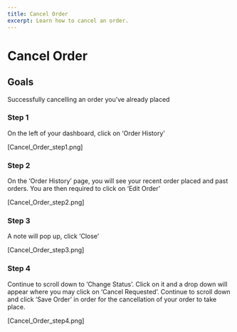 ```yaml
---
title: Cancel Order
excerpt: Learn how to cancel an order.
---
```


# Cancel Order

## Goals

Successfully cancelling an order you’ve already placed

### Step 1

On the left of your dashboard, click on ‘Order History’

[Cancel_Order_step1.png]

### Step 2

On the ‘Order History’ page, you will see your recent order placed and past orders. You are then required to click on ‘Edit Order’ 

[Cancel_Order_step2.png]

### Step 3

A note will pop up, click ‘Close’  


[Cancel_Order_step3.png]


### Step 4

Continue to scroll down to ‘Change Status’. Click on it and a drop down will appear where you may click on ‘Cancel Requested’. Continue to scroll down and click ‘Save Order’ in order for the cancellation of your order to take place. 

[Cancel_Order_step4.png]
